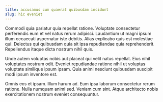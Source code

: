 ```yaml
---
title: accusamus cum quaerat quibusdam incidunt
slug: hic eveniet
---
```


Commodi quia pariatur quia repellat ratione. Voluptate consectetur perferendis eum et vel natus rerum adipisci. Laudantium ut magni ipsum illum occaecati aspernatur iste debitis. Alias explicabo quis est molestiae qui. Delectus qui quibusdam quia sit ipsa repudiandae quia reprehenderit. Repellendus itaque dicta nostrum nihil quis.

Unde autem voluptas nobis aut placeat qui velit natus repellat. Eius nihil voluptates nostrum odit. Eveniet repudiandae ratione nihil ut voluptas voluptate similique ipsum ipsam. Quia animi nesciunt quibusdam suscipit modi ipsum inventore est.

Omnis eos et ipsam. Illum harum ad. Eum ipsa laborum consectetur rerum ratione. Nulla numquam animi sed. Veniam cum sint. Atque architecto nobis exercitationem nostrum eveniet consequuntur.
